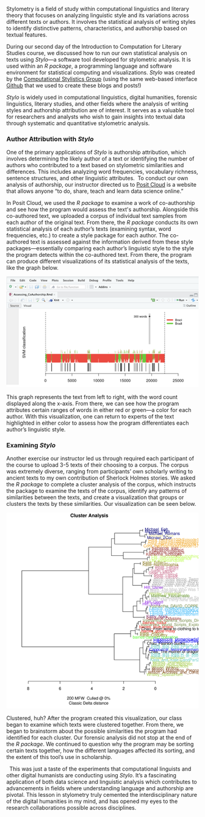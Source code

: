 Stylometry is a field of study within computational linguistics and literary theory that focuses on analyzing linguistic style and its variations across different texts or authors. It involves the statistical analysis of writing styles to identify distinctive patterns, characteristics, and authorship based on textual features. 

During our second day of the Introduction to Computation for Literary Studies course, we discussed how to run our own statistical analysis on texts using *Stylo*—a software tool developed for stylometric analysis. It is used within an *R package*, a programming language and software environment for statistical computing and visualizations. *Stylo* was created by the [Computational Stylistics Group](https://computationalstylistics.github.io/) (using the same web-based interface [Github](https://github.com/) that we used to create these blogs and posts!)

*Stylo* is widely used in computational linguistics, digital humanities, forensic linguistics, literary studies, and other fields where the analysis of writing styles and authorship attribution are of interest. It serves as a valuable tool for researchers and analysts who wish to gain insights into textual data through systematic and quantitative stylometric analysis. 

### Author Attribution with *Stylo*

One of the primary applications of *Stylo* is authorship attribution, which involves determining the likely author of a text or identifying the number of authors who contributed to a text based on stylometric similarities and differences. This includes analyzing word frequencies, vocabulary richness, sentence structures, and other linguistic attributes. ​​
To conduct our own analysis of authorship, our instructor directed us to [Posit Cloud](https://posit.cloud—which) is a website that allows anyone “to do, share, teach and learn data science online.”

In Posit Cloud, we used the *R package* to examine a work of co-authorship and see how the program would assess the text's authorship. Alongside this co-authored text, we uploaded a corpus of individual text samples from each author of the original text. From there, the *R package* conducts its own statistical analysis of each author’s texts (examining syntax, word frequencies, etc.) to create a style package for each author. The co-authored text is assessed against the information derived from these style packages—essentially comparing each author’s linguistic style to the style the program detects within the co-authored text. From there, the program can produce different visualizations of its statistical analysis of the texts, like the graph below. 

![](/assets/image/co-authorship.png)

This graph represents the text from left to right, with the word count displayed along the x-axis. From there, we can see how the program attributes certain ranges of words in either red or green—a color for each author. With this visualization, one can return to experts of the text highlighted in either color to assess how the program differentiates each author’s linguistic style. 

### Examining *Stylo* 

Another exercise our instructor led us through required each participant of the course to upload 3-5 texts of their choosing to a corpus. The corpus was extremely diverse, ranging from participants’ own scholarly writing to ancient texts to my own contribution of Sherlock Holmes stories. We asked the *R package* to complete a cluster analysis of the corpus, which instructs the package to examine the texts of the corpus, identify any patterns of similarities between the texts, and create a visualization that groups or clusters the texts by these similarities. Our visualization can be seen below. 

![](/assets/image/clusteranaylsis.png)

Clustered, huh? After the program created this visualization, our class began to examine which texts were clustered together. From there, we began to brainstorm about the possible similarities the program had identified for each cluster. Our forensic analysis did not stop at the end of the *R package*. We continued to question why the program may be sorting certain texts together, how the different languages affected its sorting, and the extent of this tool’s use in scholarship.

 
This was just a taste of the experiments that computational linguists and other digital humanists are conducting using *Stylo*. It’s a fascinating application of both data science and linguistic analysis which contributes to advancements in fields where understanding language and authorship are pivotal. This lesson in stylometry truly cemented the interdisciplinary nature of the digital humanities in my mind, and has opened my eyes to the research collaborations possible across disciplines. 